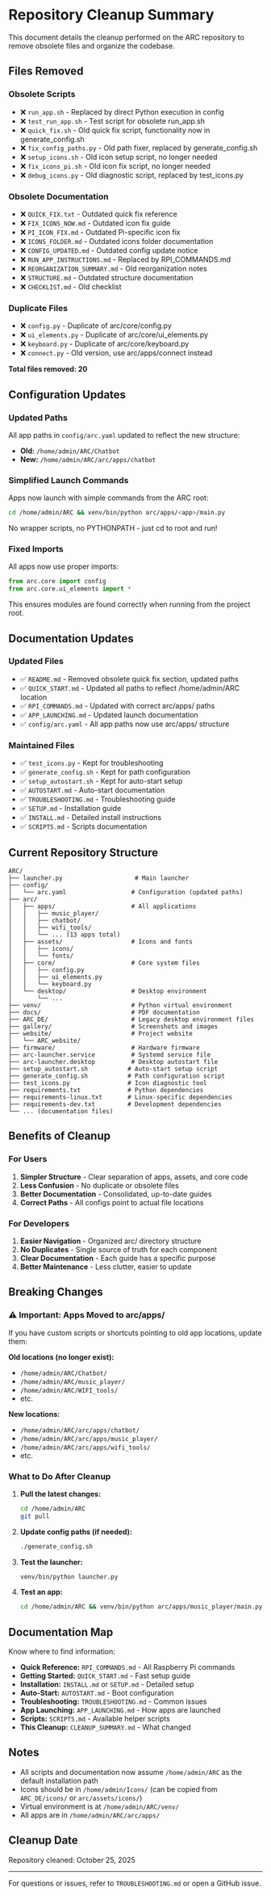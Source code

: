 # Repository Cleanup Summary

This document details the cleanup performed on the ARC repository to remove obsolete files and organize the codebase.

## Files Removed

### Obsolete Scripts
- ❌ `run_app.sh` - Replaced by direct Python execution in config
- ❌ `test_run_app.sh` - Test script for obsolete run_app.sh
- ❌ `quick_fix.sh` - Old quick fix script, functionality now in generate_config.sh
- ❌ `fix_config_paths.py` - Old path fixer, replaced by generate_config.sh
- ❌ `setup_icons.sh` - Old icon setup script, no longer needed
- ❌ `fix_icons_pi.sh` - Old icon fix script, no longer needed
- ❌ `debug_icons.py` - Old diagnostic script, replaced by test_icons.py

### Obsolete Documentation
- ❌ `QUICK_FIX.txt` - Outdated quick fix reference
- ❌ `FIX_ICONS_NOW.md` - Outdated icon fix guide
- ❌ `PI_ICON_FIX.md` - Outdated Pi-specific icon fix
- ❌ `ICONS_FOLDER.md` - Outdated icons folder documentation
- ❌ `CONFIG_UPDATED.md` - Outdated config update notice
- ❌ `RUN_APP_INSTRUCTIONS.md` - Replaced by RPI_COMMANDS.md
- ❌ `REORGANIZATION_SUMMARY.md` - Old reorganization notes
- ❌ `STRUCTURE.md` - Outdated structure documentation
- ❌ `CHECKLIST.md` - Old checklist

### Duplicate Files
- ❌ `config.py` - Duplicate of arc/core/config.py
- ❌ `ui_elements.py` - Duplicate of arc/core/ui_elements.py
- ❌ `keyboard.py` - Duplicate of arc/core/keyboard.py
- ❌ `connect.py` - Old version, use arc/apps/connect instead

**Total files removed: 20**

## Configuration Updates

### Updated Paths
All app paths in `config/arc.yaml` updated to reflect the new structure:
- **Old:** `/home/admin/ARC/Chatbot`
- **New:** `/home/admin/ARC/arc/apps/chatbot`

### Simplified Launch Commands
Apps now launch with simple commands from the ARC root:
```bash
cd /home/admin/ARC && venv/bin/python arc/apps/<app>/main.py
```

No wrapper scripts, no PYTHONPATH - just cd to root and run!

### Fixed Imports
All apps now use proper imports:
```python
from arc.core import config
from arc.core.ui_elements import *
```

This ensures modules are found correctly when running from the project root.

## Documentation Updates

### Updated Files
- ✅ `README.md` - Removed obsolete quick fix section, updated paths
- ✅ `QUICK_START.md` - Updated all paths to reflect /home/admin/ARC location
- ✅ `RPI_COMMANDS.md` - Updated with correct arc/apps/ paths
- ✅ `APP_LAUNCHING.md` - Updated launch documentation
- ✅ `config/arc.yaml` - All app paths now use arc/apps/ structure

### Maintained Files
- ✅ `test_icons.py` - Kept for troubleshooting
- ✅ `generate_config.sh` - Kept for path configuration
- ✅ `setup_autostart.sh` - Kept for auto-start setup
- ✅ `AUTOSTART.md` - Auto-start documentation
- ✅ `TROUBLESHOOTING.md` - Troubleshooting guide
- ✅ `SETUP.md` - Installation guide
- ✅ `INSTALL.md` - Detailed install instructions
- ✅ `SCRIPTS.md` - Scripts documentation

## Current Repository Structure

```
ARC/
├── launcher.py                    # Main launcher
├── config/
│   └── arc.yaml                  # Configuration (updated paths)
├── arc/
│   ├── apps/                     # All applications
│   │   ├── music_player/
│   │   ├── chatbot/
│   │   ├── wifi_tools/
│   │   └── ... (13 apps total)
│   ├── assets/                   # Icons and fonts
│   │   ├── icons/
│   │   └── fonts/
│   ├── core/                     # Core system files
│   │   ├── config.py
│   │   ├── ui_elements.py
│   │   └── keyboard.py
│   └── desktop/                  # Desktop environment
│       └── ...
├── venv/                         # Python virtual environment
├── docs/                         # PDF documentation
├── ARC_DE/                       # Legacy desktop environment files
├── gallery/                      # Screenshots and images
├── website/                      # Project website
│   └── ARC_website/
├── firmware/                     # Hardware firmware
├── arc-launcher.service          # Systemd service file
├── arc-launcher.desktop          # Desktop autostart file
├── setup_autostart.sh           # Auto-start setup script
├── generate_config.sh           # Path configuration script
├── test_icons.py                # Icon diagnostic tool
├── requirements.txt             # Python dependencies
├── requirements-linux.txt       # Linux-specific dependencies
├── requirements-dev.txt         # Development dependencies
└── ... (documentation files)
```

## Benefits of Cleanup

### For Users
1. **Simpler Structure** - Clear separation of apps, assets, and core code
2. **Less Confusion** - No duplicate or obsolete files
3. **Better Documentation** - Consolidated, up-to-date guides
4. **Correct Paths** - All configs point to actual file locations

### For Developers
1. **Easier Navigation** - Organized arc/ directory structure
2. **No Duplicates** - Single source of truth for each component
3. **Clear Documentation** - Each guide has a specific purpose
4. **Better Maintenance** - Less clutter, easier to update

## Breaking Changes

### ⚠️ Important: Apps Moved to arc/apps/

If you have custom scripts or shortcuts pointing to old app locations, update them:

**Old locations (no longer exist):**
- `/home/admin/ARC/Chatbot/`
- `/home/admin/ARC/music_player/`
- `/home/admin/ARC/WIFI_tools/`
- etc.

**New locations:**
- `/home/admin/ARC/arc/apps/chatbot/`
- `/home/admin/ARC/arc/apps/music_player/`
- `/home/admin/ARC/arc/apps/wifi_tools/`
- etc.

### What to Do After Cleanup

1. **Pull the latest changes:**
   ```bash
   cd /home/admin/ARC
   git pull
   ```

2. **Update config paths (if needed):**
   ```bash
   ./generate_config.sh
   ```

3. **Test the launcher:**
   ```bash
   venv/bin/python launcher.py
   ```

4. **Test an app:**
   ```bash
   cd /home/admin/ARC && venv/bin/python arc/apps/music_player/main.py
   ```

## Documentation Map

Know where to find information:

- **Quick Reference:** `RPI_COMMANDS.md` - All Raspberry Pi commands
- **Getting Started:** `QUICK_START.md` - Fast setup guide
- **Installation:** `INSTALL.md` or `SETUP.md` - Detailed setup
- **Auto-Start:** `AUTOSTART.md` - Boot configuration
- **Troubleshooting:** `TROUBLESHOOTING.md` - Common issues
- **App Launching:** `APP_LAUNCHING.md` - How apps are launched
- **Scripts:** `SCRIPTS.md` - Available helper scripts
- **This Cleanup:** `CLEANUP_SUMMARY.md` - What changed

## Notes

- All scripts and documentation now assume `/home/admin/ARC` as the default installation path
- Icons should be in `/home/admin/Icons/` (can be copied from `ARC_DE/icons/` or `arc/assets/icons/`)
- Virtual environment is at `/home/admin/ARC/venv/`
- All apps are in `/home/admin/ARC/arc/apps/`

## Cleanup Date

Repository cleaned: October 25, 2025

---

For questions or issues, refer to `TROUBLESHOOTING.md` or open a GitHub issue.

